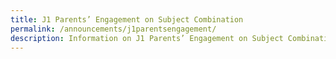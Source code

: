 ```yaml
---
title: J1 Parents’ Engagement on Subject Combination
permalink: /announcements/j1parentsengagement/
description: Information on J1 Parents’ Engagement on Subject Combination
---
```

